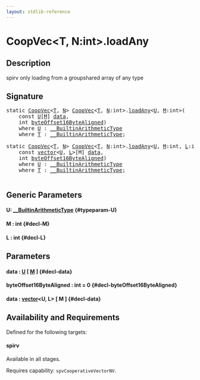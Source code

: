 ```yaml
---
layout: stdlib-reference
---
```


# CoopVec\<T, N:int\>\.loadAny

## Description

spirv only loading from a groupshared array of any type




## Signature 

<pre>
<span class='code_keyword'>static</span> <a href="/stdlib-reference/types/coopvec-04/index" class="code_type">CoopVec</a>&lt;<a href="/stdlib-reference/types/coopvec-04/index#typeparam-T" class="code_type">T</a>, <a href="/stdlib-reference/types/coopvec-04/index#decl-N" class="code_var">N</a>&gt; <a href="/stdlib-reference/types/coopvec-04/index" class="code_type">CoopVec</a>&lt;<a href="/stdlib-reference/types/coopvec-04/index#typeparam-T" class="code_type">T</a>, <a href="/stdlib-reference/types/coopvec-04/index#decl-N" class="code_var">N</a>:<span class="code_keyword">int</span>&gt;.<a href="/stdlib-reference/types/coopvec-04/loadany-4">loadAny</a>&lt;<a href="/stdlib-reference/types/coopvec-04/loadany-4#typeparam-U" class="code_type">U</a>, <a href="/stdlib-reference/types/coopvec-04/loadany-4#decl-M" class="code_var">M</a>:<span class="code_keyword">int</span>&gt;(
    <span class="code_keyword">const</span> <a href="/stdlib-reference/types/coopvec-04/loadany-4#typeparam-U" class="code_type">U</a>[<a href="/stdlib-reference/types/coopvec-04/loadany-4#decl-M" class="code_var">M</a>] <a href="/stdlib-reference/types/coopvec-04/loadany-4#decl-data" class="code_param">data</a>,
    <span class="code_keyword">int</span> <a href="/stdlib-reference/types/coopvec-04/loadany-4#decl-byteOffset16ByteAligned" class="code_param">byteOffset16ByteAligned</a>)
    <span class='code_keyword'>where</span> <a href="/stdlib-reference/types/coopvec-04/loadany-4#typeparam-U" class="code_type">U</a> : <a href="/stdlib-reference/interfaces/0_builtinarithmetictype-029j/index" class="code_type">__BuiltinArithmeticType</a>
    <span class='code_keyword'>where</span> <a href="/stdlib-reference/types/coopvec-04/index#typeparam-T" class="code_type">T</a> : <a href="/stdlib-reference/interfaces/0_builtinarithmetictype-029j/index" class="code_type">__BuiltinArithmeticType</a>;

<span class='code_keyword'>static</span> <a href="/stdlib-reference/types/coopvec-04/index" class="code_type">CoopVec</a>&lt;<a href="/stdlib-reference/types/coopvec-04/index#typeparam-T" class="code_type">T</a>, <a href="/stdlib-reference/types/coopvec-04/index#decl-N" class="code_var">N</a>&gt; <a href="/stdlib-reference/types/coopvec-04/index" class="code_type">CoopVec</a>&lt;<a href="/stdlib-reference/types/coopvec-04/index#typeparam-T" class="code_type">T</a>, <a href="/stdlib-reference/types/coopvec-04/index#decl-N" class="code_var">N</a>:<span class="code_keyword">int</span>&gt;.<a href="/stdlib-reference/types/coopvec-04/loadany-4">loadAny</a>&lt;<a href="/stdlib-reference/types/coopvec-04/loadany-4#typeparam-U" class="code_type">U</a>, <a href="/stdlib-reference/types/coopvec-04/loadany-4#decl-M" class="code_var">M</a>:<span class="code_keyword">int</span>, <a href="/stdlib-reference/types/coopvec-04/loadany-4#decl-L" class="code_var">L</a>:<span class="code_keyword">int</span>&gt;(
    <span class="code_keyword">const</span> <a href="/stdlib-reference/types/vector/index" class="code_type">vector</a>&lt;<a href="/stdlib-reference/types/coopvec-04/loadany-4#typeparam-U" class="code_type">U</a>, <a href="/stdlib-reference/types/coopvec-04/loadany-4#decl-L" class="code_var">L</a>&gt;[M] <a href="/stdlib-reference/types/coopvec-04/loadany-4#decl-data" class="code_param">data</a>,
    <span class="code_keyword">int</span> <a href="/stdlib-reference/types/coopvec-04/loadany-4#decl-byteOffset16ByteAligned" class="code_param">byteOffset16ByteAligned</a>)
    <span class='code_keyword'>where</span> <a href="/stdlib-reference/types/coopvec-04/loadany-4#typeparam-U" class="code_type">U</a> : <a href="/stdlib-reference/interfaces/0_builtinarithmetictype-029j/index" class="code_type">__BuiltinArithmeticType</a>
    <span class='code_keyword'>where</span> <a href="/stdlib-reference/types/coopvec-04/index#typeparam-T" class="code_type">T</a> : <a href="/stdlib-reference/interfaces/0_builtinarithmetictype-029j/index" class="code_type">__BuiltinArithmeticType</a>;

</pre>

## Generic Parameters

#### U: [\_\_BuiltinArithmeticType](/stdlib-reference/interfaces/0_builtinarithmetictype-029j/index) {#typeparam-U}
#### M  : int {#decl-M}
#### L  : int {#decl-L}

## Parameters

#### data  : [U](/stdlib-reference/types/coopvec-04/loadany-4#typeparam-U) \[ [M](/stdlib-reference/types/coopvec-04/loadany-4#decl-M) \] {#decl-data}
#### byteOffset16ByteAligned  : int = 0 {#decl-byteOffset16ByteAligned}
#### data  : [vector](/stdlib-reference/types/vector/index)\<U, L\> \[ M \] {#decl-data}

## Availability and Requirements

Defined for the following targets:

#### spirv
Available in all stages.

Requires capability: `spvCooperativeVectorNV`.


